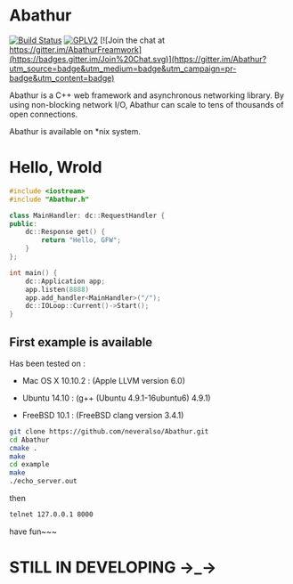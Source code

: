 # Abathur

[![Build Status](https://travis-ci.org/neveralso/Abathur.svg?branch=dev)](https://travis-ci.org/neveralso/Abathur)  [![GPLV2](https://img.shields.io/badge/License-GPLV2-brightgreen.svg)](http://www.gnu.org/licenses/gpl-2.0.html)  [![Join the chat at https://gitter.im/AbathurFreamwork](https://badges.gitter.im/Join%20Chat.svg)](https://gitter.im/Abathur?utm_source=badge&utm_medium=badge&utm_campaign=pr-badge&utm_content=badge)

Abathur is a C++ web framework and asynchronous networking library.
By using non-blocking network I/O,
Abathur can scale to tens of thousands of open connections.

Abathur is available on *nix system.


# Hello, Wrold

```c++
#include <iostream>
#include "Abathur.h"

class MainHandler: dc::RequestHandler {
public:
	dc::Response get() {
		return "Hello, GFW";
	}
};

int main() {
	dc::Application app;
	app.listen(8888)
	app.add_handler<MainHandler>("/");
	dc::IOLoop::Current()->Start();
}
```


## First example is available

Has been tested on :

- Mac OS X 10.10.2 : (Apple LLVM version 6.0)

- Ubuntu 14.10 : (g++ (Ubuntu 4.9.1-16ubuntu6) 4.9.1)

- FreeBSD 10.1 : (FreeBSD clang version 3.4.1)


```sh
git clone https://github.com/neveralso/Abathur.git
cd Abathur
cmake .
make
cd example
make
./echo_server.out
```

then

```sh
telnet 127.0.0.1 8000
```

have fun~~~

# STILL IN DEVELOPING →_→
